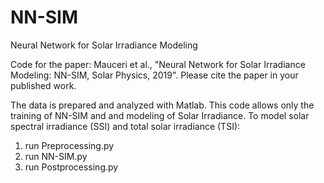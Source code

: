 # NN-SIM
 Neural Network for Solar Irradiance Modeling

Code for the paper: Mauceri et al., "Neural Network for Solar Irradiance Modeling: NN-SIM, Solar Physics, 2019". Please cite the paper in your published work.


The data is prepared and analyzed with Matlab. This code allows only the training of NN-SIM and and modeling of Solar Irradiance. To model solar spectral irradiance (SSI) and total solar irradiance (TSI):
1. run Preprocessing.py
2. run NN-SIM.py
3. run Postprocessing.py 

